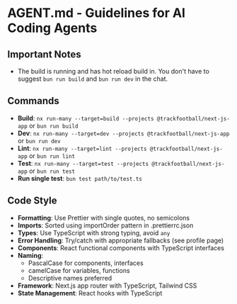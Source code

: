 # AGENT.md - Guidelines for AI Coding Agents

## Important Notes

- The build is running and has hot reload build in. You don't have to suggest `bun run build` and `bun run dev` in the chat.

## Commands

- **Build**: `nx run-many --target=build --projects @trackfootball/next-js-app` or `bun run build`
- **Dev**: `nx run-many --target=dev --projects @trackfootball/next-js-app` or `bun run dev`
- **Lint**: `nx run-many --target=lint --projects @trackfootball/next-js-app` or `bun run lint`
- **Test**: `nx run-many --target=test --projects @trackfootball/next-js-app` or `bun run test`
- **Run single test**: `bun test path/to/test.ts`

## Code Style

- **Formatting**: Use Prettier with single quotes, no semicolons
- **Imports**: Sorted using importOrder pattern in .prettierrc.json
- **Types**: Use TypeScript with strong typing, avoid `any`
- **Error Handling**: Try/catch with appropriate fallbacks (see profile page)
- **Components**: React functional components with TypeScript interfaces
- **Naming**:
  - PascalCase for components, interfaces
  - camelCase for variables, functions
  - Descriptive names preferred
- **Framework**: Next.js app router with TypeScript, Tailwind CSS
- **State Management**: React hooks with TypeScript

